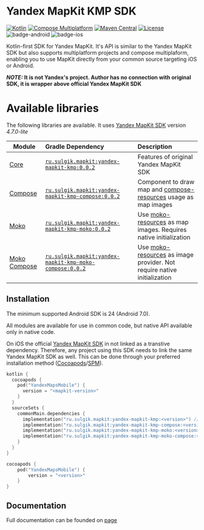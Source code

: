 # Yandex MapKit KMP SDK

[![Kotlin](https://img.shields.io/badge/kotlin-2.0.10-blue.svg?logo=kotlin)](http://kotlinlang.org)
[![Compose Multiplatform](https://img.shields.io/badge/Compose%20Multiplatform-v1.6.11-blue)](https://github.com/JetBrains/compose-multiplatform)
[![Maven Central](https://img.shields.io/maven-central/v/ru.sulgik.mapkit/yandex-mapkit-kmp?color=blue)](https://search.maven.org/artifact/ru.sulgik.mapkit/yandex-mapkit-kmp)
[![License](https://img.shields.io/badge/License-Apache/2.0-blue.svg)](https://github.com/SuLG-ik/yandex-mapkit-kmp/blob/main/LICENSE)
![badge-android](http://img.shields.io/badge/platform-android-6EDB8D.svg?style=flat&color=blue)
![badge-ios](http://img.shields.io/badge/platform-ios-CDCDCD.svg?style=flat&color=blue)

Kotlin-first SDK for Yandex MapKit. It's API is similar to the Yandex MapKit SDK but also supports
multiplatform projects and compose multiplaform, enabling you to use MapKit directly from your
common source targeting iOS or Android.

**_NOTE:_ It is not Yandex's project. Author has no connection with original SDK, it is wrapper
above official Yandex MapKit SDK**

# Available libraries

The following libraries are available. It
uses [Yandex MapKit SDK](https://yandex.ru/dev/mapkit/doc/ru/) version *4.7.0-lite*

| Module	                                        | Gradle Dependency                                                                                                                            | Description                                                                                                                                              |
|------------------------------------------------|:---------------------------------------------------------------------------------------------------------------------------------------------|:---------------------------------------------------------------------------------------------------------------------------------------------------------|
| [Core](yandex-mapkit-kmp)                      | [`ru.sulgik.mapkit:yandex-mapkit-kmp:0.0.2`](https://search.maven.org/artifact/ru.sulgik.mapkit/yandex-mapkit-kmp)                           | Features of original Yandex MapKit SDK                                                                                                                   |
| [Compose](yandex-mapkit-kmp-compose)           | [`ru.sulgik.mapkit:yandex-mapkit-kmp-compose:0.0.2`](https://search.maven.org/artifact/ru.sulgik.mapkit/yandex-mapkit-kmp-compose)           | Component to draw map and [compose-resources](https://www.jetbrains.com/help/kotlin-multiplatform-dev/compose-images-resources.html) usage as map images |
| [Moko](yandex-mapkit-kmp-moko)                 | [`ru.sulgik.mapkit:yandex-mapkit-kmp-moko:0.0.2`](https://search.maven.org/artifact/ru.sulgik.mapkit/yandex-mapkit-kmp-moko)                 | Use [moko-resources](https://github.com/icerockdev/moko-resources) as map images. Requires native initialization                                         |
| [Moko Compose](yandex-mapkit-kmp-moko-compose) | [`ru.sulgik.mapkit:yandex-mapkit-kmp-moko-compose:0.0.2`](https://search.maven.org/artifact/ru.sulgik.mapkit/yandex-mapkit-kmp-moko-compose) | Use [moko-resources](https://github.com/icerockdev/moko-resources) as image provider. Not require native initialization                                  |

## Installation

The minimum supported Android SDK is 24 (Android 7.0).

All modules are available for use in common code, but native API available only in native code.

On iOS the
official [Yandex MapKit SDK](https://yandex.ru/dev/mapkit/doc/ru/ios/generated/getting_started) in
not linked as a transtive dependency. Therefore, any project using this SDK needs to link the same
Yandex MapKit SDK as well. This can be done through your preferred installation
method ([Cocoapods](https://kotlinlang.org/docs/native-cocoapods.html)/[SPM](https://kotlinlang.org/docs/native-spm.html#project-configuration-options)).

```kotlin
kotlin {
  cocoapods {
    pod("YandexMapsMobile") {
      version = "<mapkit-version>"
    }
  }
  sourceSets {
    commonMain.dependencies {
      implementation("ru.sulgik.mapkit:yandex-mapkit-kmp:<version>") // main module
      implementation("ru.sulgik.mapkit:yandex-mapkit-kmp-compose:<version>") // optional compose support
      implementation("ru.sulgik.mapkit:yandex-mapkit-kmp-moko:<version>") // optional: moko support
      implementation("ru.sulgik.mapkit:yandex-mapkit-kmp-moko-compose:<version>") // optional: moko compose resources support
    }
  }
}
```

```kotlin
cocoapods {
    pod("YandexMapsMobile") {
        version = "<version>"
    }
}
```

## Documentation

Full documentation can be founded on [page](https://ymk-kmp.sulgik.ru)